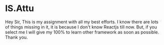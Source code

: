 # IS.Attu
Hey Sir, This is my assignment with all my best efforts. I know there are lots of things missing in it, it is because I don't know Reactjs till now. But, if you select me I will give my 100% to learn other framework as soon as possible. Thank you.
